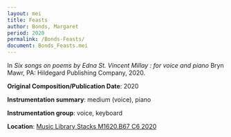 ```yaml
---
layout: mei
title: Feasts
author: Bonds, Margaret
period: 2020
permalink: /Bonds-Feasts/
document: Bonds_Feasts.mei
---
```


In *Six songs on poems by Edna St. Vincent Millay : for voice and piano* Bryn Mawr, PA: Hildegard Publishing Company, 2020.

**Original Composition/Publication Date**: 2020

**Instrumentation summary**: medium (voice), piano

**Instrumentation group**: voice, keyboard 

**Location**: <a href="https://tufts.primo.exlibrisgroup.com/permalink/01TUN_INST/1kc9gia/alma991018728036003851" target="_blank">Music Library Stacks M1620.B67 C6 2020</a>
